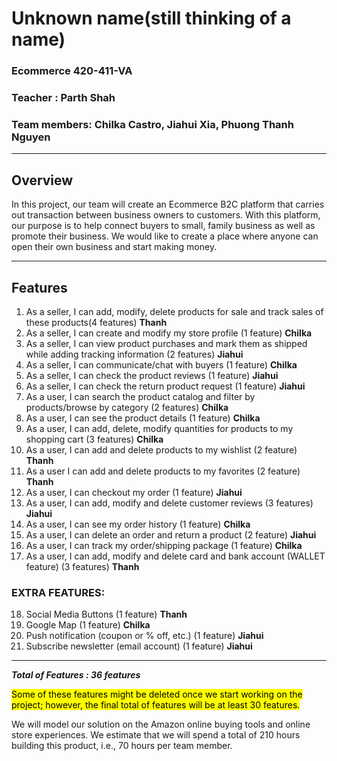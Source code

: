 

# Unknown name(still thinking of a name)
### Ecommerce 420-411-VA  

### Teacher : Parth Shah

### Team members: Chilka Castro,  Jiahui Xia,  Phuong Thanh Nguyen

--------

## Overview

In this project, our team will create an Ecommerce B2C platform that carries out transaction between business owners to customers. With this platform, our purpose is to help connect buyers to small, family business as well as promote their business. We would like to create a place where anyone can open their own business and start making money. 

---------------

## Features

1. As a seller, I can add, modify, delete products for sale and track sales of these products(4 features) **Thanh**
2. As a seller, I can create and modify my store profile (1 feature) **Chilka**
3. As a seller, I can view product purchases and mark them as shipped while adding tracking information (2 features) **Jiahui**
4. As a seller, I can communicate/chat with buyers (1 feature) **Chilka**
5. As a seller, I can check the product reviews (1 feature) **Jiahui**
6. As a seller, I can check the return product request (1 feature) **Jiahui**
7. As a user, I can search the product catalog and filter by products/browse by category (2 features) **Chilka**
8. As a user, I can see the product details (1 feature) **Chilka**
9. As a user, I can add, delete, modify quantities for products to my shopping cart (3 features) **Chilka**
10. As a user, I can add and delete products to my wishlist (2 feature) **Thanh**
11. As a user I can add and delete products to my favorites (2 feature) **Thanh**
12. As a user, I can checkout my order (1 feature) **Jiahui**
13. As a user, I can add, modify and delete customer reviews (3 features) **Jiahui**
14. As a user, I can see my order history (1 feature) **Chilka**
15. As a user, I can delete an order and return a product (2 feature) **Jiahui**
16. As a user, I can track my order/shipping package (1 feature) **Chilka**
17. As a user, I can add, modify and delete card and bank account (WALLET feature) (3 features) **Thanh**

### EXTRA FEATURES:
18. Social Media Buttons (1 feature) **Thanh**
29. Google Map (1 feature) **Chilka**
20. Push notification (coupon or % off, etc.) (1 feature) **Jiahui**
21. Subscribe newsletter (email account) (1 feature) **Jiahui**

-------------------------------------------------------------

***Total of Features : 36 features***

<mark>Some of these features might be deleted once we start working on the project; however, the final total of features will be at least 30 features.</makr>

We will model our solution on the Amazon online buying tools and online store experiences. We
estimate that we will spend a total of 210 hours building this product, i.e., 70 hours per team member.
